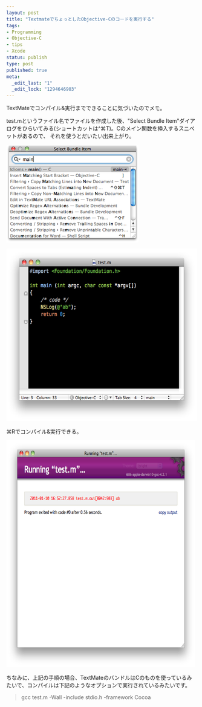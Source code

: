 ```yaml
--- 
layout: post
title: "TextmateでちょっとしたObjective-Cのコードを実行する"
tags: 
- Programming
- Objective-C
- tips
- Xcode
status: publish
type: post
published: true
meta: 
  _edit_last: "1"
  _edit_lock: "1294646903"
---
```

TextMateでコンパイル&実行までできることに気づいたのでメモ。

test.mというファイル名でファイルを作成した後、"Select Bundle Item"ダイアログをひらいてみる(ショートカットは^⌘T)。Cのメイン関数を挿入するスニペットがあるので、
それを使うとだいたい出来上がり。

<a href="/img/uploads/2011/01/textnte-objc-cmd.png"><img src="/img/uploads/2011/01/textnte-objc-cmd.png" alt="textnte-objc-cmd" title="textnte-objc-cmd" width="350" height="258" class="alignnone size-full wp-image-505" /></a>

<a href="/img/uploads/2011/01/textmate-objc.png"><img src="/img/uploads/2011/01/textmate-objc.png" alt="textmate-objc" title="textmate-objc" width="586" height="456" class="alignnone size-full wp-image-502" /></a>

⌘Rでコンパイル&実行できる。

<a href="/img/uploads/2011/01/textmate-objc-run.png"><img src="/img/uploads/2011/01/textmate-objc-run.png" alt="textmate-objc-run" title="textmate-objc-run" width="500" height="600" class="alignnone size-full wp-image-504" /></a>

ちなみに、上記の手順の場合、TextMateのバンドルはCのものを使っているみたいで、コンパイルは下記のようなオプションで実行されているみたいです。


<blockquote>
gcc test.m -Wall -include stdio.h -framework Cocoa
</blockquote>


